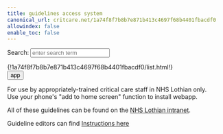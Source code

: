 ```yaml
---
title: guidelines access system
canonical_url: critcare.net/1a74f8f7b8b7e871b413c4697f68b4401fbacdf0
allowindex: false
enable_toc: false
---
```


<link rel="manifest" href="/1a74f8f7b8b7e871b413c4697f68b4401fbacdf0/site.webmanifest" crossorigin="use-credentials">
<link rel="/1a74f8f7b8b7e871b413c4697f68b4401fbacdf0/img/favicon.ico">
<link rel="apple-touch-icon" sizes="180x180" href="/1a74f8f7b8b7e871b413c4697f68b4401fbacdf0/img/favicon/apple-touch-icon.png">
<link rel="icon" type="image/png" sizes="32x32" href="/1a74f8f7b8b7e871b413c4697f68b4401fbacdf0/img/favicon/favicon-32x32.png">
<link rel="icon" type="image/png" sizes="16x16" href="/1a74f8f7b8b7e871b413c4697f68b4401fbacdf0/img/favicon/favicon-16x16.png">
<link rel="mask-icon" href="/1a74f8f7b8b7e871b413c4697f68b4401fbacdf0/img/favicon/safari-pinned-tab.svg" color="#5bbad5">
<link rel="shortcut icon" href="/1a74f8f7b8b7e871b413c4697f68b4401fbacdf0/img/favicon/favicon.ico">
<meta name="msapplication-TileColor" content="#da532c">
<meta name="msapplication-config" content="/1a74f8f7b8b7e871b413c4697f68b4401fbacdf0/img/favicon/browserconfig.xml">
<meta name="theme-color" content="#ffffff">
<meta name="viewport" content="width=device-width, user-scalable=no" />
<meta http-equiv="cache-control" content="Private" />
<meta http-equiv="Expires" content="600" />
<script src="https://unpkg.com/lunr/lunr.js"></script>
<script src="https://code.jquery.com/jquery-2.1.3.min.js"></script>
<!-- https://lunrjs.com/guides/getting_started.html -->
<link rel="stylesheet" href="custom.css">


<p>Search: <input id="search" type="text" placeholder="enter search term"></p>

<div id="results"></div>

<div class="col-xs-12 col-md-6 col-lg-4">
  {!1a74f8f7b8b7e871b413c4697f68b4401fbacdf0/list.html!}
</div>

<div class="col-xs-12 col-md-6 col-lg-8">
  <button class="add-button">app</button>
</div>

<div>
  <p>
    For use by appropriately-trained critical care staff in NHS Lothian only. <br>Use your phone's "add to home screen" function to install webapp.
  </p>
    
  <p>
    All of these guidelines can be found on the <a href="http://intranet.lothian.scot.nhs.uk/Directory/CriticalCare/Pages"> NHS Lothian intranet</a>.
  </p>

  <p>
    Guideline editors can find <a href="https://critcare.net/1a74f8f7b8b7e871b413c4697f68b4401fbacdf0/criticalcare/offline_README/">Instructions here</a> 
  </p>
</div>

<script src="search.js"></script>
<script src="sw_load.js"></script>








